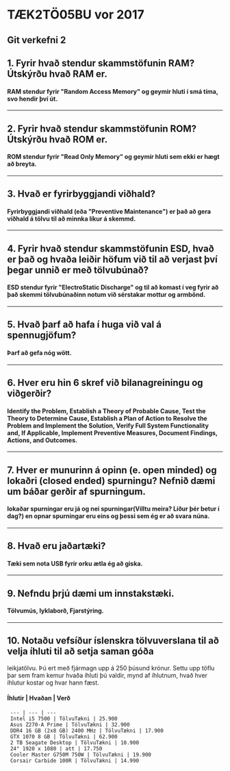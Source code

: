 # TÆK2TÖ05BU vor 2017



## Git verkefni 2



## 1. Fyrir hvað stendur skammstöfunin RAM? Útskýrðu hvað RAM er.

#### RAM stendur fyrir "Random Access Memory" og geymir hluti í smá tíma, svo hendir því út.
---

## 2. Fyrir hvað stendur skammstöfunin ROM? Útskýrðu hvað ROM er.

#### ROM stendur fyrir "Read Only Memory" og geymir hluti sem ekki er hægt að breyta.
---

## 3. Hvað er fyrirbyggjandi viðhald?

#### Fyrirbyggjandi viðhald (eða "Preventive Maintenance") er það að gera viðhald á tölvu til að minnka líkur á skemmd.
---

## 4. Fyrir hvað stendur skammstöfunin ESD, hvað er það og hvaða leiðir höfum við til að verjast því þegar unnið er með tölvubúnað?

#### ESD stendur fyrir "ElectroStatic Discharge" og til að komast í veg fyrir að það skemmi tölvubúnaðinn notum við sérstakar mottur og armbönd.
---

## 5. Hvað þarf að hafa í huga við val á spennugjöfum?

#### Þarf að gefa nóg wött.
---

## 6. Hver eru hin 6 skref við bilanagreiningu og viðgerðir?

#### Identify the Problem, Establish a Theory of Probable Cause, Test the Theory to Determine Cause, Establish a Plan of Action to Resolve the Problem and Implement the Solution, Verify Full System Functionality and, If Applicable, Implement Preventive Measures, Document Findings, Actions, and Outcomes.
---

## 7. Hver er munurinn á opinn (e. open minded) og lokaðri (closed ended) spurningu? Nefnið dæmi um báðar gerðir af spurningum.

#### lokaðar spurningar eru já og nei spurningar(Villtu meira? Líður þér betur í dag?) en opnar spurningar eru eins og þessi sem ég er að svara núna.
---

## 8. Hvað eru jaðartæki?

#### Tæki sem nota USB fyrir orku ætla ég að giska.
---

## 9. Nefndu þrjú dæmi um innstakstæki.

#### Tölvumús, lyklaborð, Fjarstýring.
---

## 10. Notaðu vefsíður íslenskra tölvuverslana til að velja íhluti til að setja saman góða
leikjatölvu. Þú ert með fjármagn upp á 250 þúsund krónur. Settu upp töflu þar sem
fram kemur hvaða íhluti þú valdir, mynd af íhlutnum, hvað hver íhlutur kostar og hvar
hann fæst.

#### Íhlutir | Hvaðan | Verð 
     --- | --- | ---
     Intel i5 7500 | TölvuTækni | 25.900
     Asus Z270-A Prime | TölvuTækni | 32.900
     DDR4 16 GB (2x8 GB) 2400 MHz | TölvuTækni | 17.900
     GTX 1070 8 GB | TölvuTækni | 62.900
     2 TB Seagate Desktop | TölvuTækni | 10.900
     24" 1920 x 1080 | att | 17.750
     Cooler Master G750M 750W | TölvuTækni | 19.900
     Corsair Carbide 100R | TölvuTækni | 14.990
